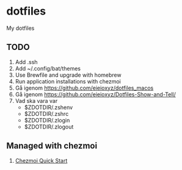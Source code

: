 # dotfiles
My dotfiles

## TODO
1. Add .ssh
2. Add ~/.config/bat/themes
3. Use Brewfile and upgrade with homebrew
4. Run application installations with chezmoi
5. Gå igenom https://github.com/eieioxyz/dotfiles_macos
6. Gå igenom https://github.com/eieioxyz/Dotfiles-Show-and-Tell/  
7. Vad ska vara var
   - $ZDOTDIR/.zshenv
   - $ZDOTDIR/.zshrc
   - $ZDOTDIR/.zlogin
   - $ZDOTDIR/.zlogout

## Managed with chezmoi
1. [Chezmoi Quick Start](https://www.chezmoi.io/quick-start/)

